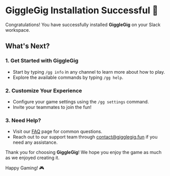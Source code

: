 # GiggleGig Installation Successful 🎉

Congratulations! You have successfully installed **GiggleGig** on your Slack workspace.

## What's Next?

### 1. Get Started with GiggleGig
- Start by typing `/gg info` in any channel to learn more about how to play.
- Explore the available commands by typing `/gg help`.

### 2. Customize Your Experience
- Configure your game settings using the `/gg settings` command.
- Invite your teammates to join the fun!

### 3. Need Help?
- Visit our [FAQ](https://web.gigglegig.fun/faq) page for common questions.
- Reach out to our support team through [contact@gigglegig.fun](mailto:contact@gigglegig.fun) if you need any assistance.

Thank you for choosing **GiggleGig**! We hope you enjoy the game as much as we enjoyed creating it.

Happy Gaming! 🎮
